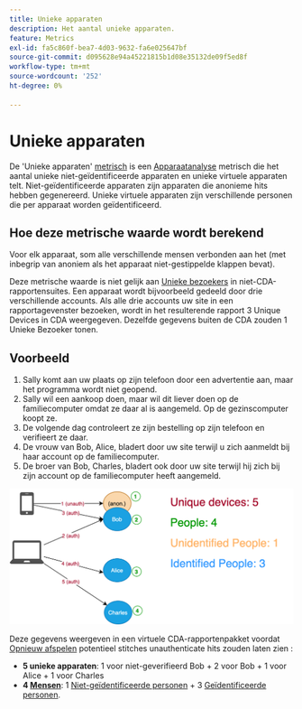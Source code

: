 ```yaml
---
title: Unieke apparaten
description: Het aantal unieke apparaten.
feature: Metrics
exl-id: fa5c860f-bea7-4d03-9632-fa6e025647bf
source-git-commit: d095628e94a45221815b1d08e35132de09f5ed8f
workflow-type: tm+mt
source-wordcount: '252'
ht-degree: 0%

---
```


# Unieke apparaten

De &#39;Unieke apparaten&#39; [metrisch](overview.md) is een [Apparaatanalyse](../cda/overview.md) metrisch die het aantal unieke niet-geïdentificeerde apparaten en unieke virtuele apparaten telt. Niet-geïdentificeerde apparaten zijn apparaten die anonieme hits hebben gegenereerd. Unieke virtuele apparaten zijn verschillende personen die per apparaat worden geïdentificeerd.

## Hoe deze metrische waarde wordt berekend

Voor elk apparaat, som alle verschillende mensen verbonden aan het (met inbegrip van anoniem als het apparaat niet-gestippelde klappen bevat).

Deze metrische waarde is niet gelijk aan [Unieke bezoekers](unique-visitors.md) in niet-CDA-rapportensuites. Een apparaat wordt bijvoorbeeld gedeeld door drie verschillende accounts. Als alle drie accounts uw site in een rapportagevenster bezoeken, wordt in het resulterende rapport 3 Unique Devices in CDA weergegeven. Dezelfde gegevens buiten de CDA zouden 1 Unieke Bezoeker tonen.

## Voorbeeld

1. Sally komt aan uw plaats op zijn telefoon door een advertentie aan, maar het programma wordt niet geopend.
1. Sally wil een aankoop doen, maar wil dit liever doen op de familiecomputer omdat ze daar al is aangemeld. Op de gezinscomputer koopt ze.
1. De volgende dag controleert ze zijn bestelling op zijn telefoon en verifieert ze daar.
1. De vrouw van Bob, Alice, bladert door uw site terwijl u zich aanmeldt bij haar account op de familiecomputer.
1. De broer van Bob, Charles, bladert ook door uw site terwijl hij zich bij zijn account op de familiecomputer heeft aangemeld.

![Aantal unieke apparaten](/help/components/metrics/assets/Unique_Devices_Count.png)

Deze gegevens weergeven in een virtuele CDA-rapportenpakket voordat [Opnieuw afspelen](/help/components/cda/replay.md) potentieel stitches unauthenticate hits zouden laten zien :

* **5 unieke apparaten**: 1 voor niet-geverifieerd Bob + 2 voor Bob + 1 voor Alice + 1 voor Charles
* **4 [Mensen](people.md)**: 1 [Niet-geïdentificeerde personen](unidentified-people.md) + 3 [Geïdentificeerde personen](identified-people.md).
